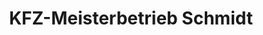 ---
title: "KFZ-Meisterbetrieb Schmidt"
url: /speinshart/kfz-meisterbetrieb-schmidt/
shop: Autowerkstatt
---